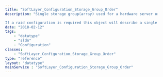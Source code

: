 ```yaml
---
title: "SoftLayer_Configuration_Storage_Group_Order"
description: "Single storage group(array) used for a hardware server order. 

If a raid configuration is required this object will describe a single array that will be configured on the server. If the server requires more than one array, a storage group will need to be created for each array. "
date: "2018-02-12"
tags:
    - "datatype"
    - "sldn"
    - "Configuration"
classes:
    - "SoftLayer_Configuration_Storage_Group_Order"
type: "reference"
layout: "datatype"
mainService : "SoftLayer_Configuration_Storage_Group_Order"
---
```

